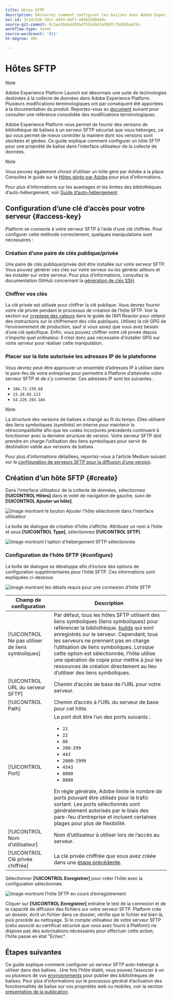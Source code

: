 ```yaml
---
title: Hôtes SFTP
description: Découvrez comment configurer les balises dans Adobe Experience Platform pour diffuser des versions de bibliothèque sur un serveur SFTP sécurisé et auto-hébergé.
exl-id: 3c1dc43b-291c-4df4-94f7-a03b25dbb44c
source-git-commit: 0c2ee3bbb4d85bd755b4847a509fc7bd50ba67bc
workflow-type: tm+mt
source-wordcount: '821'
ht-degree: 40%

---
```


# Hôtes SFTP

>[!NOTE]
>
>Adobe Experience Platform Launch est désormais une suite de technologies destinées à la collecte de données dans Adobe Experience Platform. Plusieurs modifications terminologiques ont par conséquent été apportées à la documentation du produit. Reportez-vous au [document](../../../term-updates.md) suivant pour consulter une référence consolidée des modifications terminologiques.

Adobe Experience Platform vous permet de fournir des versions de bibliothèque de balises à un serveur SFTP sécurisé que vous hébergez, ce qui vous permet de mieux contrôler la manière dont vos versions sont stockées et gérées. Ce guide explique comment configurer un hôte SFTP pour une propriété de balise dans l’interface utilisateur de la collecte de données.

>[!NOTE]
>
>Vous pouvez également choisir d’utiliser un hôte géré par Adobe à la place. Consultez le guide sur la [Hôtes gérés par Adobe](./managed-by-adobe-host.md) pour plus d’informations.
>
>Pour plus d’informations sur les avantages et les limites des bibliothèques d’auto-hébergement, voir [Guide d’auto-hébergement](./self-hosting-libraries.md).

## Configuration d’une clé d’accès pour votre serveur {#access-key}

Platform se connecte à votre serveur SFTP à l’aide d’une clé chiffrée. Pour configurer cette méthode correctement, quelques manipulations sont nécessaires :

### Création d’une paire de clés publique/privée

Une paire de clés publique/privée doit être installée sur votre serveur SFTP. Vous pouvez générer ces clés sur votre serveur ou les générer ailleurs et les installer sur votre serveur. Pour plus d’informations, consultez la documentation GitHub concernant la [génération de clés SSH](https://help.github.com/articles/generating-a-new-ssh-key-and-adding-it-to-the-ssh-agent/#generating-a-new-ssh-key).

### Chiffrer vos clés

La clé privée est utilisée pour chiffrer la clé publique. Vous devrez fournir votre clé privée pendant le processus de création de l’hôte SFTP. Voir la section sur [cryptage des valeurs](../../../api/guides/encrypting-values.md) dans le guide de l’API Reactor pour obtenir des instructions sur le chiffrement des clés publiques. Utilisez la clé GPG de l’environnement de production, sauf si vous savez que vous avez besoin d’une clé spécifique. Enfin, vous pouvez chiffrer votre clé privée depuis n’importe quel ordinateur. Il n’est donc pas nécessaire d’installer GPG sur votre serveur pour réaliser cette manipulation.

### Placer sur la liste autorisée les adresses IP de la plateforme

Vous devrez peut-être approuver un ensemble d’adresses IP à utiliser dans le pare-feu de votre entreprise pour permettre à Platform d’atteindre votre serveur SFTP et de s’y connecter. Ces adresses IP sont les suivantes :

* `184.72.239.68`
* `23.20.85.113`
* `54.226.193.184`

>[!NOTE]
>
>La structure des versions de balises a changé au fil du temps. Elles utilisent des liens symboliques (symlinks) en interne pour maintenir la rétrocompatibilité afin que les codes incorporés précédents continuent à fonctionner avec la dernière structure de version. Votre serveur SFTP doit prendre en charge l’utilisation des liens symboliques pour servir de destination valide aux versions de balises.

Pour plus d’informations détaillées, reportez-vous à l’article Medium suivant sur la [configuration de serveurs SFTP pour la diffusion d’une version](https://medium.com/launch-by-adobe/configuring-an-sftp-server-for-use-with-adobe-launch-bc626027e5a6).

## Création d’un hôte SFTP {#create}

Dans l’interface utilisateur de la collecte de données, sélectionnez **[!UICONTROL Hôtes]** dans le volet de navigation de gauche, suivi de **[!UICONTROL Ajouter un hôte]**.

![Image montrant le bouton Ajouter l’hôte sélectionné dans l’interface utilisateur](../../../images/ui/publishing/sftp-hosts/add-host-button.png)

La boîte de dialogue de création d’hôte s’affiche. Attribuez un nom à l’hôte et sous **[!UICONTROL Type]**, sélectionnez **[!UICONTROL SFTP]**.

![Image montrant l&#39;option d&#39;hébergement SFTP sélectionnée](../../../images/ui/publishing/sftp-hosts/select-sftp.png)

### Configuration de l’hôte SFTP {#configure}

La boîte de dialogue se développe afin d’inclure des options de configuration supplémentaires pour l’hôte SFTP. Ces informations sont expliquées ci-dessous.

![Image montrant les détails requis pour une connexion d’hôte SFTP](../../../images/ui/publishing/sftp-hosts/host-details.png)

| Champ de configuration | Description |
| --- | --- |
| [!UICONTROL Ne pas utiliser de liens symboliques] | Par défaut, tous les hôtes SFTP utilisent des liens symboliques (liens symboliques) pour référencer la bibliothèque. [builds](../builds.md) qui sont enregistrés sur le serveur. Cependant, tous les serveurs ne prennent pas en charge l’utilisation de liens symboliques. Lorsque cette option est sélectionnée, l’hôte utilise une opération de copie pour mettre à jour les ressources de création directement au lieu d’utiliser des liens symboliques. |
| [!UICONTROL URL du serveur SFTP] | Chemin d’accès de base de l’URL pour votre serveur. |
| [!UICONTROL Path] | Chemin d’accès à l’URL du serveur de base pour cet hôte. |
| [!UICONTROL Port] | Le port doit être l’un des ports suivants :<ul><li>`21`</li><li>`22`</li><li>`80`</li><li>`200-299`</li><li>`443`</li><li>`2000-2999`</li><li>`4343`</li><li>`8080`</li><li>`8888`</li></ul>En règle générale, Adobe limite le nombre de ports pouvant être utilisés pour le trafic sortant. Les ports sélectionnés sont généralement autorisés par le biais des pare-feu d’entreprise et incluent certaines plages pour plus de flexibilité. |
| [!UICONTROL Nom d’utilisateur] | Nom d’utilisateur à utiliser lors de l’accès au serveur. |
| [!UICONTROL Clé privée chiffrée] | La clé privée chiffrée que vous avez créée dans une [étape précédente](#access-key). |

Sélectionner **[!UICONTROL Enregistrer]** pour créer l’hôte avec la configuration sélectionnée.

![Image montrant l’hôte SFTP en cours d’enregistrement](../../../images/ui/publishing/sftp-hosts/save-host.png)

Cliquer sur **[!UICONTROL Enregistrer]** entraîne le test de la connexion et de la capacité de diffusion des fichiers sur votre serveur SFTP. Platform crée un dossier, écrit un fichier dans ce dossier, vérifie que le fichier est bien là, puis procède au nettoyage. Si le compte utilisateur de votre serveur SFTP (celui associé au certificat sécurisé que vous avez fourni à Platform) ne dispose pas des autorisations nécessaires pour effectuer cette action, l’hôte passe en état &quot;Échec&quot;.

## Étapes suivantes

Ce guide explique comment configurer un serveur SFTP auto-hébergé à utiliser dans des balises . Une fois l’hôte établi, vous pouvez l’associer à un ou plusieurs de vos [environnements](../environments.md) pour publier des bibliothèques de balises. Pour plus d’informations sur le processus général d’activation des fonctionnalités de balise sur vos propriétés web ou mobiles, voir la section [présentation de la publication](../overview.md).
